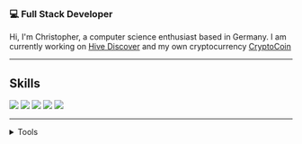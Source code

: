 ### 💻 Full Stack Developer
Hi, 
I'm Christopher, a computer science enthusiast based in Germany. I am currently working on [Hive Discover](https://github.com/hive-discover/Hive-Discover-Backend) and my own cryptocurrency [CryptoCoin](https://github.com/Christopher-06/Crypto-Coin)
***

## Skills 
<img src="https://img.shields.io/badge/Web-NODE.JS%2C%20CSS%2C%20ASP.NET%2C%20Django-red?style=for-the-badge" />
<img src="https://img.shields.io/badge/C%23-SERVER%2C%20DESKTOP%2C%20GAMES%2C%20APPS-brightgreen?style=for-the-badge" />
<img src="https://img.shields.io/badge/PYTHON-SERVER%2C ML%2C Blockchain%2C AI%2C ROBOTICS-brightgreen?style=for-the-badge" />
<img src="https://img.shields.io/badge/C++-SERVER%2C Arduino%2C Blockchain-brightgreen?style=for-the-badge" />

<img src="https://img.shields.io/badge/OS-WINDOWS%2C%20LINUX-yellow?style=for-the-badge" />

***


<details>
  <summary>Tools</summary> 
  
  - VS Code and Visual Studio
  - Arduino IDE
  - Unity
  - Blender and Gimp
  - Canva
  - Office365
</details>

